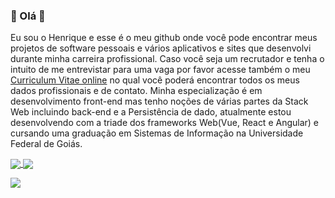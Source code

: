 ### 💮 Olá 💮
Eu sou o Henrique e esse é o meu github onde você pode encontrar meus projetos de software pessoais e vários aplicativos e sites que desenvolvi durante minha carreira profissional. Caso você seja um recrutador e tenha o intuito de me entrevistar para uma vaga por favor acesse também o meu [Curriculum Vitae online](https://rique223.github.io) no qual você poderá encontrar todos os meus dados profissionais e de contato. Minha especialização é em desenvolvimento front-end mas tenho noções de várias partes da Stack Web incluindo back-end e a Persistência de dado, atualmente estou desenvolvendo com a triade dos frameworks Web(Vue, React e Angular) e cursando uma graduação em Sistemas de Informação na Universidade Federal de Goiás.

<a href="https://github.com/anuraghazra/github-readme-stats">
  <img align="center" src="https://github-readme-stats.vercel.app/api?username=rique223&show_icons=true&theme=highcontrast " />
</a>
<a href="https://github.com/anuraghazra/convoychat">
  <img align="center" src="https://github-readme-stats.vercel.app/api/top-langs/?username=rique223&layout=compact&langs_count=8&theme=highcontrast " />
</a>

![](https://komarev.com/ghpvc/?username=rique223&color=FFD700)

